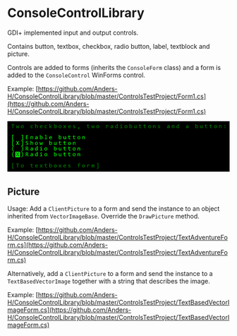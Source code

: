# ConsoleControlLibrary

GDI+ implemented input and output controls.

Contains button, textbox, checkbox, radio button, label, textblock and picture.

Controls are added to forms (inherits the `ConsoleForm` class) and a form is added to the `ConsoleControl` WinForms control.

Example: [https://github.com/Anders-H/ConsoleControlLibrary/blob/master/ControlsTestProject/Form1.cs](https://github.com/Anders-H/ConsoleControlLibrary/blob/master/ControlsTestProject/Form1.cs)

![Screenshot](screenshot.jpg)

## Picture

Usage: Add a `ClientPicture` to a form and send the instance to an object inherited from `VectorImageBase`. Override the `DrawPicture` method.

Example: [https://github.com/Anders-H/ConsoleControlLibrary/blob/master/ControlsTestProject/TextAdventureForm.cs](https://github.com/Anders-H/ConsoleControlLibrary/blob/master/ControlsTestProject/TextAdventureForm.cs)

Alternatively, add a `ClientPicture` to a form and send the instance to a `TextBasedVectorImage` together with a string that describes the image.

Example: [https://github.com/Anders-H/ConsoleControlLibrary/blob/master/ControlsTestProject/TextBasedVectorImageForm.cs](https://github.com/Anders-H/ConsoleControlLibrary/blob/master/ControlsTestProject/TextBasedVectorImageForm.cs)
